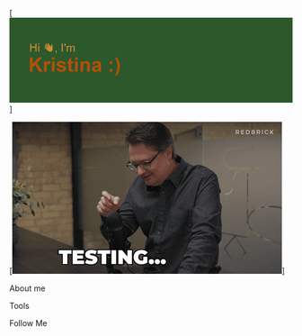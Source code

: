 [![Header1](https://github.com/Kris-tinaIvanova/Kris-tinaIvanova/blob/main/header.png)]


[![Header2](https://github.com/Kris-tinaIvanova/Kris-tinaIvanova/blob/main/assets/giphy.gif)] 

About me

Tools

Follow Me